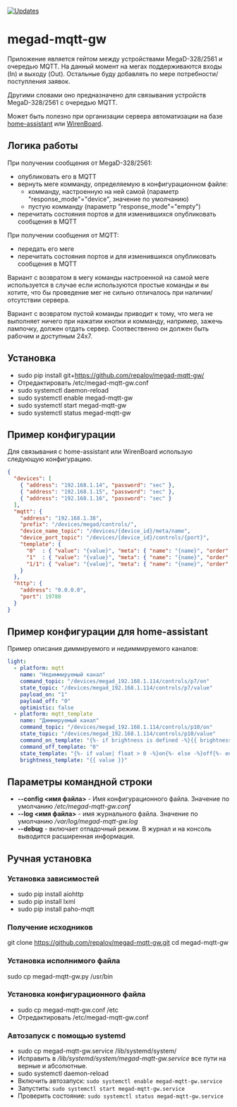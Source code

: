 [![Updates](https://pyup.io/repos/github/repalov/megad-mqtt-gw/shield.svg)](https://pyup.io/repos/github/repalov/megad-mqtt-gw/)

# megad-mqtt-gw

Приложение является гейтом между устройствами MegaD-328/2561 и очередью MQTT. 
На данный момент на мегах поддерживаются входы (In) и выходу (Out).
Остальные буду добавлять по мере потребности/поступления заявок.

Другими словами оно предназначено для связывания устройств MegaD-328/2561 с
очередью MQTT.

Может быть полезно при организации сервера автоматизации на базе
[home-assistant](https://home-assistant.io/) или
[WirenBoard](http://contactless.ru/controllers/).


## Логика работы

При получении сообщения от MegaD-328/2561:
  - опубликовать его в MQTT
  - вернуть меге комманду, определяемую в конфигурационном файле:
     - комманду, настроенную на ней самой (параметр
       "response_mode"="device", значение по умолчанию)
     - пустую комманду (параметр "response_mode"="empty")
  - перечитать состояния портов и для изменившихся опубликовать
    сообщения в MQTT

При получении сообщения от MQTT:
  - передать его меге
  - перечитать состояния портов и для изменившихся
      опубликовать сообщения в MQTT


Вариант с возвратом в мегу команды настроенной на самой меге
используется в случае если используются простые команды и вы хотите,
что бы проведение мег не сильно отличалось при наличии/отсутствии
сервера.

Вариант с возвратом пустой команды приводит к тому, что мега не
выполняет ничего при нажатии кнопки и комманду, например, зажечь
лампочку, должен отдать сервер. Соотвественно он должен быть рабочим и
доступным 24х7.


## Установка

  - sudo pip install git+https://github.com/repalov/megad-mqtt-gw/
  - Отредактировать /etc/megad-mqtt-gw.conf
  - sudo systemctl daemon-reload
  - sudo systemctl enable megad-mqtt-gw
  - sudo systemctl start megad-mqtt-gw
  - sudo systemctl status megad-mqtt-gw


## Пример конфигурации

Для связывания с home-assistant или WirenBoard использую следующую конфигурацию.
```json
{
  "devices": [
    { "address": "192.168.1.14", "password": "sec" },
    { "address": "192.168.1.15", "password": "sec" },
    { "address": "192.168.1.16", "password": "sec" }
  ],
  "mqtt": {
    "address": "192.168.1.38",
    "prefix": "/devices/megad/controls/",
    "device_name_topic": "/devices/{device_id}/meta/name",
    "device_port_topic": "/devices/{device_id}/controls/{port}",
    "template": {
      "0"  : { "value": "{value}", "meta": { "name": "{name}", "order": "{pn}", "type": "switch", "readonly": 1 } },
      "1"  : { "value": "{value}", "meta": { "name": "{name}", "order": "{pn}",  "type": "switch" } },
      "1/1": { "value": "{value}", "meta": { "name": "{name}", "order": "{pn}",  "type": "range", "max": 255 } }
    }
  },
  "http": {
    "address": "0.0.0.0",
    "port": 19780
  }
}
```


## Пример конфигурации для home-assistant

Пример описания диммируемого и недиммируемого каналов:

```yaml
light:
  - platform: mqtt
    name: "Недиммируемый канал"
    command_topic: "/devices/megad_192.168.1.114/controls/p7/on"
    state_topic: "/devices/megad_192.168.1.114/controls/p7/value"
    payload_on: "1"
    payload_off: "0"
    optimistic: false
  - platform: mqtt_template
    name: "Диммируемый канал"
    command_topic: "/devices/megad_192.168.1.114/controls/p10/on"
    state_topic: "/devices/megad_192.168.1.114/controls/p10/value"
    command_on_template: "{%- if brightness is defined -%}{{ brightness | d }}{%- else -%}255{%- endif -%}"
    command_off_template: "0"
    state_template: "{%- if value| float > 0 -%}on{%- else -%}off{%- endif -%}"  # must return `on` or `off`
    brightness_template: "{{ value }}"
```


## Параметры командной строки

  - **--config <имя файла>** - Имя конфигурационного файла. Значение по умолчанию */etc/megad-mqtt-gw.conf*
  - **--log <имя файла>** - имя журнального файла. Значение по умолчанию */var/log/megad-mqtt-gw.log*
  - **--debug** - включает отладочный режим. В журнал и на консоль выводится расширенная информация.


## Ручная установка

### Установка зависимостей
  - sudo pip install aiohttp
  - sudo pip install lxml
  - sudo pip install paho-mqtt

### Получение исходников
  git clone https://github.com/repalov/megad-mqtt-gw.git
  cd megad-mqtt-gw

### Установка исполнимого файла
  sudo cp megad-mqtt-gw.py /usr/bin

### Установка конфигурационного файла
  - sudo cp megad-mqtt-gw.conf /etc
  - Отредактировать  /etc/megad-mqtt-gw.conf

### Автозапуск с помощью systemd
  - sudo cp megad-mqtt-gw.service /lib/systemd/system/
  - Исправить в */lib/systemd/system/megad-mqtt-gw.service* все пути
    на верные и абсолютные.
  - sudo systemctl daemon-reload
  - Включить автозапуск: ```sudo systemctl enable megad-mqtt-gw.service```
  - Запустить: ```sudo systemctl start megad-mqtt-gw.service```
  - Проверить состояние: ```sudo systemctl status megad-mqtt-gw.service```
